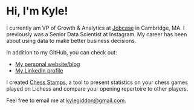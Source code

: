 # Hi, I'm Kyle!

I currently am VP of Growth & Analytics at [Jobcase](https://www.jobcase.com/) in Cambridge, MA. I previously was a Senior Data Scientist at Instagram. My career has been about using data to make better business decisions.

In addition to my GitHub, you can check out:
- [My personal website/blog](http://www.kylegiddon.com)
- [My LinkedIn profile](https://www.linkedin.com/in/kyle-giddon/)

I created [Chess Stamps](https://chessstamps.app/), a tool to present statistics on your chess games played on Lichess and compare your opening repertoire to other players.

Feel free to email me at kylegiddon@gmail.com.
